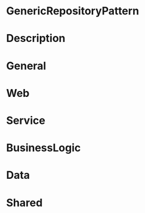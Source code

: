 # GenericRepositoryPattern
# Description
# General
# Web
# Service
# BusinessLogic
# Data
# Shared

